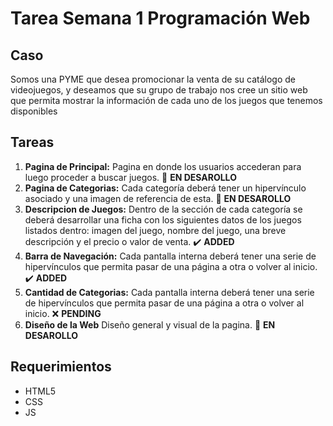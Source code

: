 # Tarea Semana 1 Programación Web

## Caso
Somos una PYME que desea promocionar la venta de su catálogo de videojuegos, 
y deseamos que su grupo de trabajo nos cree un sitio web que permita 
mostrar la información de cada uno de los juegos que tenemos disponibles

## Tareas
1. **Pagina de Principal:** Pagina en donde los usuarios accederan para luego proceder a buscar juegos. 🔨 **EN DESAROLLO**
2. **Pagina de Categorias:** Cada categoría deberá tener un hipervínculo asociado y una imagen de referencia de esta. 🔨 **EN DESAROLLO**
3. **Descripcion de Juegos:** Dentro de la sección de cada categoría se deberá desarrollar una ficha con los siguientes datos de los juegos listados dentro: imagen del juego, nombre del juego, una breve descripción y el precio o valor de venta. ✔️ **ADDED**
4. **Barra de Navegación:** Cada pantalla interna deberá tener una serie de hipervínculos que permita pasar de una página a otra o volver al inicio. ✔️ **ADDED**
5. **Cantidad de Categorias:** Cada pantalla interna deberá tener una serie de hipervínculos que permita pasar de una página a otra o volver al inicio. ❌ **PENDING**
6. **Diseño de la Web** Diseño general y visual de la pagina. 🔨 **EN DESAROLLO**

## Requerimientos

- HTML5
- CSS
- JS

